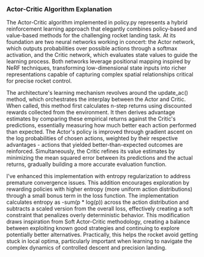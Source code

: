 ### Actor-Critic Algorithm Explanation
The Actor-Critic algorithm implemented in policy.py represents a hybrid reinforcement learning approach that elegantly combines policy-based and value-based methods for the challenging rocket landing task. At its foundation are two neural networks working in concert: the Actor network, which outputs probabilities over possible actions through a softmax activation, and the Critic network, which evaluates state values to guide the learning process. Both networks leverage positional mapping inspired by NeRF techniques, transforming low-dimensional state inputs into richer representations capable of capturing complex spatial relationships critical for precise rocket control.

The architecture's learning mechanism revolves around the update_ac() method, which orchestrates the interplay between the Actor and Critic. When called, this method first calculates n-step returns using discounted rewards collected from the environment. It then derives advantage estimates by comparing these empirical returns against the Critic's predictions, essentially measuring how much better each action performed than expected. The Actor's policy is improved through gradient ascent on the log probabilities of chosen actions, weighted by their respective advantages - actions that yielded better-than-expected outcomes are reinforced. Simultaneously, the Critic refines its value estimates by minimizing the mean squared error between its predictions and the actual returns, gradually building a more accurate evaluation function.

I've enhanced this implementation with entropy regularization to address premature convergence issues. This addition encourages exploration by rewarding policies with higher entropy (more uniform action distributions) through a small bonus term in the loss function. The implementation calculates entropy as -sum(p * log(p)) across the action distribution and subtracts a scaled version from the overall loss, effectively creating a soft constraint that penalizes overly deterministic behavior. This modification draws inspiration from Soft Actor-Critic methodology, creating a balance between exploiting known good strategies and continuing to explore potentially better alternatives. Practically, this helps the rocket avoid getting stuck in local optima, particularly important when learning to navigate the complex dynamics of controlled descent and precision landing. 